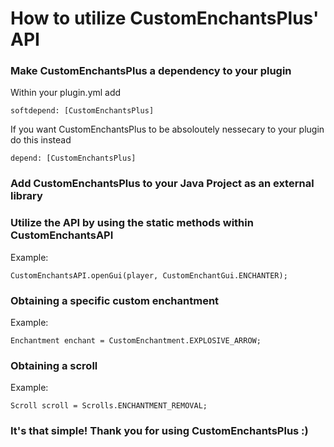 # How to utilize CustomEnchantsPlus' API


### Make CustomEnchantsPlus a dependency to your plugin


Within your plugin.yml add
```
softdepend: [CustomEnchantsPlus]
```
If you want CustomEnchantsPlus to be absoloutely nessecary to your plugin do this instead
```
depend: [CustomEnchantsPlus]
```


### Add CustomEnchantsPlus to your Java Project as an external library


### Utilize the API by using the static methods within CustomEnchantsAPI

Example:
```
CustomEnchantsAPI.openGui(player, CustomEnchantGui.ENCHANTER);
```

### Obtaining a specific custom enchantment 

Example:
```
Enchantment enchant = CustomEnchantment.EXPLOSIVE_ARROW;
```

### Obtaining a scroll 

Example:
```
Scroll scroll = Scrolls.ENCHANTMENT_REMOVAL;
```

### It's that simple! Thank you for using CustomEnchantsPlus :)
